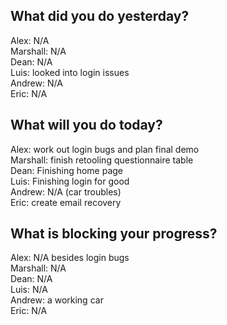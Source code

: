 ## What did you do yesterday?
Alex: N/A<br>
Marshall: N/A<br>
Dean: N/A<br>
Luis: looked into login issues<br>
Andrew: N/A<br>
Eric: N/A<br>
## What will you do today?
Alex: work out login bugs and plan final demo<br>
Marshall: finish retooling questionnaire table<br>
Dean: Finishing home page<br>
Luis: Finishing login for good<br>
Andrew: N/A (car troubles)<br>
Eric: create email recovery<br>
## What is blocking your progress?
Alex: N/A besides login bugs<br>
Marshall: N/A<br>
Dean: N/A<br>
Luis: N/A<br>
Andrew: a working car<br>
Eric: N/A<br>